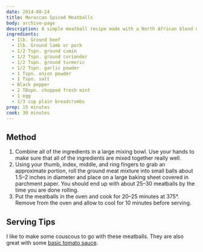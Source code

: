 ```yaml
---
date: 2014-08-24
title: Moroccan Spiced Meatballs
body: archive-page
description: A simple meatball recipe made with a North African blend of spices and fresh mint
ingredients:
  - 1lb. Ground beef
  - 1lb. Ground lamb or pork
  - 1/2 Tspn. ground cumin
  - 1/2 Tspn. ground coriander
  - 1/2 Tspn. ground turmeric
  - 1/2 Tspn. garlic powder
  - 1 Tspn. onion powder
  - 1 Tspn. salt
  - Black pepper
  - 2 TBspn. chopped fresh mint
  - 1 egg
  - 1/3 cup plain breadcrumbs
prep: 15 minutes
cook: 30 minutes
---
```

## Method
1. Combine all of the ingredients in a large mixing bowl. Use your hands to make sure that all of the ingredients are mixed together really well.
2. Using your thumb, index, middle, and ring fingers to grab an approximate portion, roll the ground meat mixture into small balls about 1.5–2 inches in diameter and place on a large baking sheet covered in parchment paper. You should end up with about 25–30 meatballs by the time you are done rolling.
3. Put the meatballs in the oven and cook for 20–25 minutes at 375°. Remove from the oven and allow to cool for 10 minutes before serving.

## Serving Tips
I like to make some couscous to go with these meatballs. They are also great with some [basic tomato sauce](http://recipes.levimcg.com/sauces/basic-marinara.html).